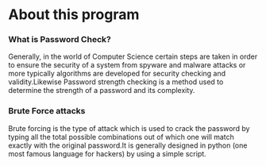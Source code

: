 <h1>About this program</h1>
<h3>What is Password Check?</h3>
<p>Generally, in the world of Computer Science certain steps are taken in order to ensure the security of a system from spyware and malware attacks or more typically algorithms are developed for security checking and validity.Likewise Password strength checking is a method used to determine the strength of a password and its complexity.</p>

<h3>Brute Force attacks</h3>
<p>Brute forcing is the type of attack which is used to crack the password by typing all the total possible combinations out of which one will match exactly with the original password.It is generally designed in python (one most famous language for hackers) by using a simple script.</p>
